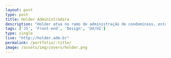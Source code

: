 ```yaml
---
layout: post
type: post
title: Holder Administradora
description: "Holder atua no ramo de administração de condomínios, estando nessa área desde 1992. "
tags: ['JS', 'Front-end', 'Design', 'UX/UI']
type: single
live: "http://holder.adm.br"
permalink: /portfolio/:title/
image: /assets/img/covers/holder.png
---
```

